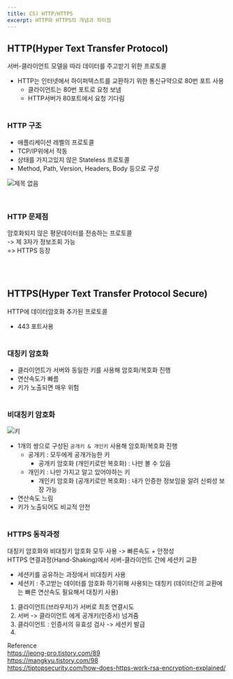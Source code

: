 ```yaml
---
title: CS) HTTP/HTTPS
excerpt: HTTP와 HTTPS의 개념과 차이점
---
```


## HTTP(Hyper Text Transfer Protocol)
서버-클라이언트 모델을 따라 데이터를 주고받기 위한 프로토콜  
- HTTP는 인터넷에서 하이퍼텍스트를 교환하기 위한 통신규약으로 80번 포트 사용  
  - 클라이언트는 80번 포트로 요청 보냄
  - HTTP서버가 80포트에서 요청 기다림 <br/><br/>

### HTTP 구조
- 애플리케이션 레벨의 프로토콜
- TCP/IP위에서 작동
- 상태를 가지고있지 않은 Stateless 프로토콜
- Method, Path, Version, Headers, Body 등으로 구성  

![제목 없음](https://user-images.githubusercontent.com/103614357/182641615-310df9ac-1d55-429c-98fb-9ec0b2fb3dae.png)  

<br/>

### HTTP 문제점
암호화되지 않은 평문데이터를 전송하는 프로토콜  
-> 제 3자가 정보조회 가능  
=> HTTPS 등장    

<br/><br/> 

## HTTPS(Hyper Text Transfer Protocol Secure)  
HTTP에 데이터암호화 추가된 프로토콜  
- 443 포트사용 <br/><br/>

### 대칭키 암호화
- 클라이언트가 서버와 동일한 키를 사용해 암호화/복호화 진행
- 연산속도가 빠름
- 키가 노출되면 매우 위험 <br/><br/>

### 비대칭키 암호화  

![키](https://user-images.githubusercontent.com/103614357/182792759-3f58e425-8675-4dc6-875e-6d8eef4dcb90.png)  


- 1개의 쌍으로 구성된 `공개키 & 개인키` 사용해 암호화/복호화 진행
  - 공개키 : 모두에게 공개가능한 키
    - 공개키 암호화 (개인키로만 복호화) : 나만 볼 수 있음
  - 개인키 : 나만 가지고 알고 있어야하는 키
    - 개인키 암호화 (공개키로만 복호화) : 내가 인증한 정보임을 알려 신뢰성 보장 가능
- 연산속도 느림
- 키가 노출되어도 비교적 안전 <br/><br/>

### HTTPS 동작과정
대칭키 암호화와 비대칭키 암호화 모두 사용 -> 빠른속도 + 안정성  
HTTPS 연결과정(Hand-Shaking)에서 서버-클라이언트 간에 세션키 교환  
- 세션키를 공유하는 과정에서 비대칭키 사용  
- 세션키 : 주고받는 데이터를 암호화 하기위해 사용되는 대칭키 (데이터간의 교환에는 빠른 연산속도 필요해서 대칭키 사용)

1. 클라이언트(브라우저)가 서버로 최초 연결시도
2. 서버 -> 클라이언트 에게 공개키(인증서) 넘겨줌
3. 클라이언트 : 인증서의 유효성 검사 -> 세션키 발급
4. 


Reference  
https://jeong-pro.tistory.com/89  
https://mangkyu.tistory.com/98  
https://tiptopsecurity.com/how-does-https-work-rsa-encryption-explained/  
